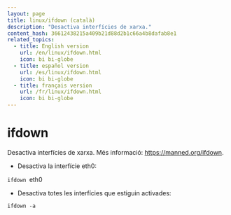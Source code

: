 ```yaml
---
layout: page
title: linux/ifdown (català)
description: "Desactiva interfícies de xarxa."
content_hash: 36612438215a409b21d88d2b1c66a4b8dafab8e1
related_topics:
  - title: English version
    url: /en/linux/ifdown.html
    icon: bi bi-globe
  - title: español version
    url: /es/linux/ifdown.html
    icon: bi bi-globe
  - title: français version
    url: /fr/linux/ifdown.html
    icon: bi bi-globe
---
```

# ifdown

Desactiva interfícies de xarxa.
Més informació: <https://manned.org/ifdown>.

- Desactiva la interfície eth0:

`ifdown `<span class="tldr-var badge badge-pill bg-dark-lm bg-white-dm text-white-lm text-dark-dm font-weight-bold">eth0</span>

- Desactiva totes les interfícies que estiguin activades:

`ifdown -a`
